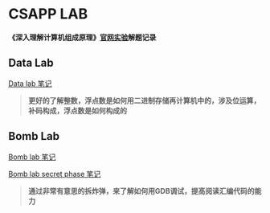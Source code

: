 # CSAPP LAB
**《深入理解计算机组成原理》[官网实验](https://csapp.cs.cmu.edu/3e/labs.html)解题记录**

## Data Lab

[Data lab 笔记](https://blog.csdn.net/lyy42995004/article/details/143909490)

> **更好的了解整数，浮点数是如何用二进制存储再计算机中的，涉及位运算，补码构成，浮点数是如何构成的**

## Bomb Lab
[Bomb lab 笔记](https://blog.csdn.net/lyy42995004/article/details/143990080)

[Bomb lab secret phase 笔记](https://blog.csdn.net/lyy42995004/article/details/143995121)

> **通过非常有意思的拆炸弹，来了解如何用GDB调试，提高阅读汇编代码的能力**
